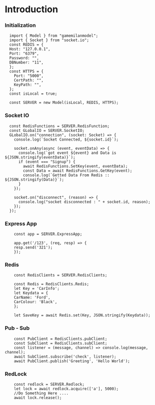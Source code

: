 # Introduction

### Initialization

      import { Model } from "gamemilanmodel";
      import { Socket } from "socket.io";
      const REDIS = {
      Host: "127.0.0.1",
      Port: "6379",
      Password: "",
      DBNumber: "11",
      };
      const HTTPS = {
        Port: "5000",
        CertPath: "",
        KeyPath: "",
      };
      const isLocal = true;

      const SERVER = new Model(isLocal, REDIS, HTTPS);

### Socket IO

      const RedisFunctions = SERVER.RedisFunction;
      const GLobalIO = SERVER.SocketIO;
      GLobalIO.on("connection", (socket: Socket) => {
        console.log(`Socket Connected, ${socket.id}`);

        socket.onAny(async (event, eventData) => {
          console.log(`got event ${event} and Data is ${JSON.stringify(eventData)}`);
          if (event === "Signup") {
            await RedisFunctions.SetKey(event, eventData);
            const Data = await RedisFunctions.GetKey(event);
            console.log(`Getted Data From Redis :: ${JSON.stringify(Data)}`);
          }
        });

        socket.on("disconnect", (reason) => {
          console.log("socket disconnected : " + socket.id, reason);
        });
      });

### Express App

        const app = SERVER.ExpressApp;

        app.get('/123', (req, resp) => {
        resp.send('321');
        });

### Redis

        const RedisClients = SERVER.RedisClients;

        const Redis = RedisClients.Redis;
        let Key = 'CarInfo';
        let Keydata = {
        CarName: 'Ford',
        CarColour: 'Black',
        };

        let SaveKey = await Redis.set(Key, JSON.stringify(Keydata));

### Pub - Sub

        const PubClient = RedisClients.pubClient;
        const SubClient = RedisClients.subClient;
        const listener = (message, channel) => console.log(message, channel);
        await SubClient.subscribe('check', listener);
        await PubClient.publish('Greeting', 'Hello World');

### RedLock

        const redlock = SERVER.Redlock;
        let lock = await redlock.acquire(['a'], 5000);
        //Do Something Here ....
        await lock.release();
